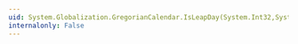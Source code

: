 ```yaml
---
uid: System.Globalization.GregorianCalendar.IsLeapDay(System.Int32,System.Int32,System.Int32,System.Int32)
internalonly: False
---
```

